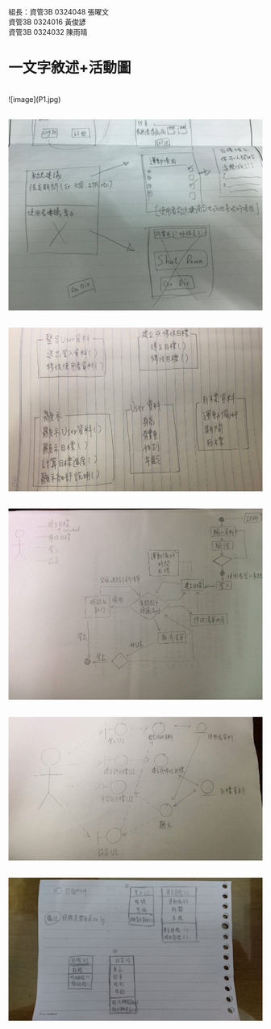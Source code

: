 組長：資管3B 0324048 張曜文
<br>資管3B 0324016 黃俊諺</br>
資管3B 0324032 陳雨晴

<h1>一文字敘述+活動圖</h1>
<br>![image](P1.jpg)</br>

<br>![image](P2.jpg)</br>

<br>![image](P3.jpg)</br>

<br>![image](P4.jpg)</br>

<br>![image](P5.jpg)</br>

<br>![image](P6.jpg)</br>



